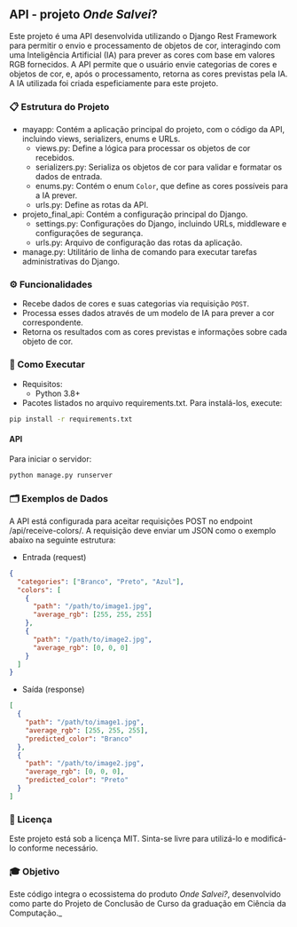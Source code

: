 ## API - projeto _Onde Salvei_?
Este projeto é uma API desenvolvida utilizando o Django Rest Framework para permitir o envio e processamento de objetos de cor, interagindo com uma Inteligência Artificial (IA) para prever as cores com base em valores RGB fornecidos. A API permite que o usuário envie categorias de cores e objetos de cor, e, após o processamento, retorna as cores previstas pela IA. A IA utilizada foi criada espeficiamente para este projeto.

### 📋 Estrutura do Projeto
- mayapp: Contém a aplicação principal do projeto, com o código da API, incluindo views, serializers, enums e URLs.
    - views.py: Define a lógica para processar os objetos de cor recebidos.
    - serializers.py: Serializa os objetos de cor para validar e formatar os dados de entrada.
    - enums.py: Contém o enum `Color`, que define as cores possíveis para a IA prever.
    - urls.py: Define as rotas da API.
- projeto_final_api: Contém a configuração principal do Django.
    - settings.py: Configurações do Django, incluindo URLs, middleware e configurações de segurança.
    - urls.py: Arquivo de configuração das rotas da aplicação.
- manage.py: Utilitário de linha de comando para executar tarefas administrativas do Django.

### ⚙️ Funcionalidades
- Recebe dados de cores e suas categorias via requisição `POST`.
- Processa esses dados através de um modelo de IA para prever a cor correspondente.
- Retorna os resultados com as cores previstas e informações sobre cada objeto de cor.

### 🚀 Como Executar
- Requisitos:
    - Python 3.8+
- Pacotes listados no arquivo requirements.txt. Para instalá-los, execute:
```bash
pip install -r requirements.txt
```
#### API
Para iniciar o servidor:
```bash
python manage.py runserver
```

### 🗂️ Exemplos de Dados
A API está configurada para aceitar requisições POST no endpoint /api/receive-colors/. A requisição deve enviar um JSON como o exemplo abaixo na seguinte estrutura:
- Entrada (request)
```json
{
  "categories": ["Branco", "Preto", "Azul"],
  "colors": [
    {
      "path": "/path/to/image1.jpg",
      "average_rgb": [255, 255, 255]
    },
    {
      "path": "/path/to/image2.jpg",
      "average_rgb": [0, 0, 0]
    }
  ]
}
```
- Saída (response)
```json
[
  {
    "path": "/path/to/image1.jpg",
    "average_rgb": [255, 255, 255],
    "predicted_color": "Branco"
  },
  {
    "path": "/path/to/image2.jpg",
    "average_rgb": [0, 0, 0],
    "predicted_color": "Preto"
  }
]
```

### 📝 Licença
Este projeto está sob a licença MIT. Sinta-se livre para utilizá-lo e modificá-lo conforme necessário.

### 🎓 Objetivo
Este código integra o ecossistema do produto _Onde Salvei?_, desenvolvido como parte do Projeto de Conclusão de Curso da graduação em Ciência da Computação._
